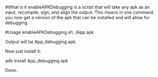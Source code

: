 #What is it
enableAPKDebugging is a script that will take any apk as an input, recompile, sign, and align the output. This means in one command you now get a version of the apk that can be installed and will allow for debugging.

#Usage
enableAPKDebugging.sh ./App.apk

Output will be App_debugging.apk.

Now just install it:

adb install App_debugging.apk

Done.
